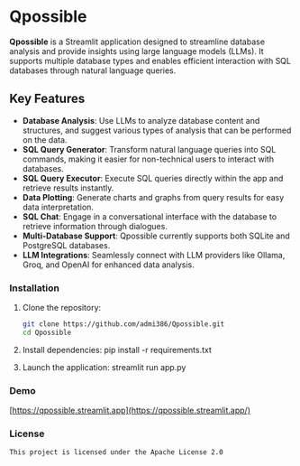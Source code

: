 # Qpossible

**Qpossible** is a Streamlit application designed to streamline database analysis and provide insights using large language models (LLMs). It supports multiple database types and enables efficient interaction with SQL databases through natural language queries.

## Key Features

- **Database Analysis**: Use LLMs to analyze database content and structures, and suggest various types of analysis that can be performed on the data.
- **SQL Query Generator**: Transform natural language queries into SQL commands, making it easier for non-technical users to interact with databases.
- **SQL Query Executor**: Execute SQL queries directly within the app and retrieve results instantly.
- **Data Plotting**: Generate charts and graphs from query results for easy data interpretation.
- **SQL Chat**: Engage in a conversational interface with the database to retrieve information through dialogues.
- **Multi-Database Support**: Qpossible currently supports both SQLite and PostgreSQL databases.
- **LLM Integrations**: Seamlessly connect with LLM providers like Ollama, Groq, and OpenAI for enhanced data analysis.

### Installation

1. Clone the repository:
   ```bash
   git clone https://github.com/admi386/Qpossible.git
   cd Qpossible

2. Install dependencies:
   pip install -r requirements.txt
   
3. Launch the application:
   streamlit run app.py

### Demo
[https://qpossible.streamlit.app](https://qpossible.streamlit.app/)
   
### License
    This project is licensed under the Apache License 2.0
